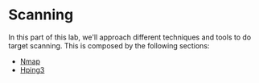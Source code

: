 # Scanning

In this part of this lab, we'll approach different techniques and tools to do target scanning. This is composed by the following sections:

* [Nmap](nmap.md)
* [Hping3](hping3.md)